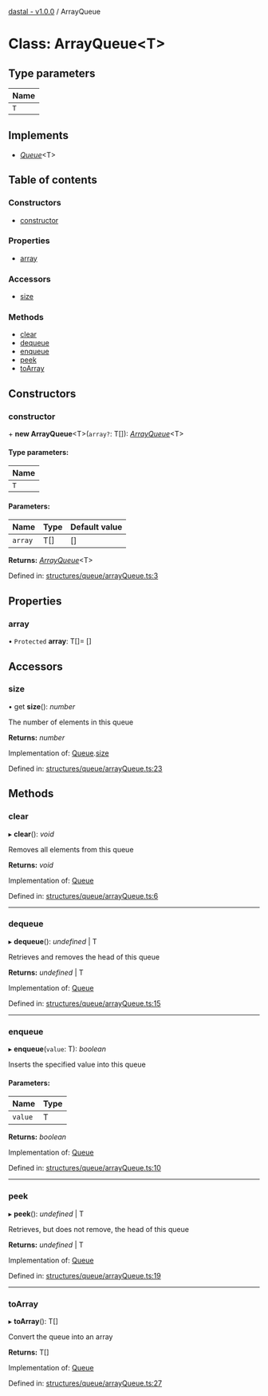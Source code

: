 [dastal - v1.0.0](../README.md) / ArrayQueue

# Class: ArrayQueue<T\>

## Type parameters

| Name |
| :------ |
| `T` |

## Implements

* [*Queue*](../interfaces/queue.md)<T\>

## Table of contents

### Constructors

- [constructor](arrayqueue.md#constructor)

### Properties

- [array](arrayqueue.md#array)

### Accessors

- [size](arrayqueue.md#size)

### Methods

- [clear](arrayqueue.md#clear)
- [dequeue](arrayqueue.md#dequeue)
- [enqueue](arrayqueue.md#enqueue)
- [peek](arrayqueue.md#peek)
- [toArray](arrayqueue.md#toarray)

## Constructors

### constructor

\+ **new ArrayQueue**<T\>(`array?`: T[]): [*ArrayQueue*](arrayqueue.md)<T\>

#### Type parameters:

| Name |
| :------ |
| `T` |

#### Parameters:

| Name | Type | Default value |
| :------ | :------ | :------ |
| `array` | T[] | [] |

**Returns:** [*ArrayQueue*](arrayqueue.md)<T\>

Defined in: [structures/queue/arrayQueue.ts:3](https://github.com/havelessbemore/dastal/blob/5fab342/src/structures/queue/arrayQueue.ts#L3)

## Properties

### array

• `Protected` **array**: T[]= []

## Accessors

### size

• get **size**(): *number*

The number of elements in this queue

**Returns:** *number*

Implementation of: [Queue](../interfaces/queue.md).[size](../interfaces/queue.md#size)

Defined in: [structures/queue/arrayQueue.ts:23](https://github.com/havelessbemore/dastal/blob/5fab342/src/structures/queue/arrayQueue.ts#L23)

## Methods

### clear

▸ **clear**(): *void*

Removes all elements from this queue

**Returns:** *void*

Implementation of: [Queue](../interfaces/queue.md)

Defined in: [structures/queue/arrayQueue.ts:6](https://github.com/havelessbemore/dastal/blob/5fab342/src/structures/queue/arrayQueue.ts#L6)

___

### dequeue

▸ **dequeue**(): *undefined* \| T

Retrieves and removes the head of this queue

**Returns:** *undefined* \| T

Implementation of: [Queue](../interfaces/queue.md)

Defined in: [structures/queue/arrayQueue.ts:15](https://github.com/havelessbemore/dastal/blob/5fab342/src/structures/queue/arrayQueue.ts#L15)

___

### enqueue

▸ **enqueue**(`value`: T): *boolean*

Inserts the specified value into this queue

#### Parameters:

| Name | Type |
| :------ | :------ |
| `value` | T |

**Returns:** *boolean*

Implementation of: [Queue](../interfaces/queue.md)

Defined in: [structures/queue/arrayQueue.ts:10](https://github.com/havelessbemore/dastal/blob/5fab342/src/structures/queue/arrayQueue.ts#L10)

___

### peek

▸ **peek**(): *undefined* \| T

Retrieves, but does not remove, the head of this queue

**Returns:** *undefined* \| T

Implementation of: [Queue](../interfaces/queue.md)

Defined in: [structures/queue/arrayQueue.ts:19](https://github.com/havelessbemore/dastal/blob/5fab342/src/structures/queue/arrayQueue.ts#L19)

___

### toArray

▸ **toArray**(): T[]

Convert the queue into an array

**Returns:** T[]

Implementation of: [Queue](../interfaces/queue.md)

Defined in: [structures/queue/arrayQueue.ts:27](https://github.com/havelessbemore/dastal/blob/5fab342/src/structures/queue/arrayQueue.ts#L27)
